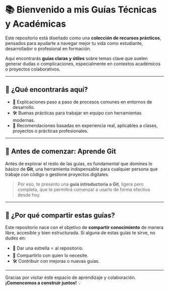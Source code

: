# 📚 Bienvenido a mis Guías Técnicas y Académicas

Este repositorio está diseñado como una **colección de recursos prácticos**, pensados para ayudarte a navegar mejor tu vida como estudiante, desarrollador o profesional en formación.

Aquí encontrarás **guías claras y útiles** sobre temas clave que suelen generar dudas o complicaciones, especialmente en contextos académicos o proyectos colaborativos.

---

## 🚀 ¿Qué encontrarás aquí?

* 📘 Explicaciones paso a paso de procesos comunes en entornos de desarrollo.
* 🛠️ Buenas prácticas para trabajar en equipo con herramientas modernas.
* 🧠 Recomendaciones basadas en experiencia real, aplicables a clases, proyectos o prácticas profesionales.

---

## 🧭 Antes de comenzar: Aprende Git

Antes de explorar el resto de las guías, es fundamental que domines lo básico de **Git**, una herramienta indispensable para cualquier persona que trabaje con código o gestione proyectos digitales.

> Por eso, te presento una **guía introductoria a Git**, ligera pero completa, que te permitirá comenzar a usarlo de forma efectiva desde hoy.

---

## 🤝 ¿Por qué compartir estas guías?

Este repositorio nace con el objetivo de **compartir conocimiento** de manera libre, accesible y bien estructurada.
Si alguna de estas guías te sirve, no dudes en:

* 🌟 Dar una estrella ⭐ al repositorio.
* 📩 Compartirlo con quien lo necesite.
* 🛠️ Contribuir con mejoras o nuevas guías.

---

Gracias por visitar este espacio de aprendizaje y colaboración.
**¡Comencemos a construir juntos!** 💡
